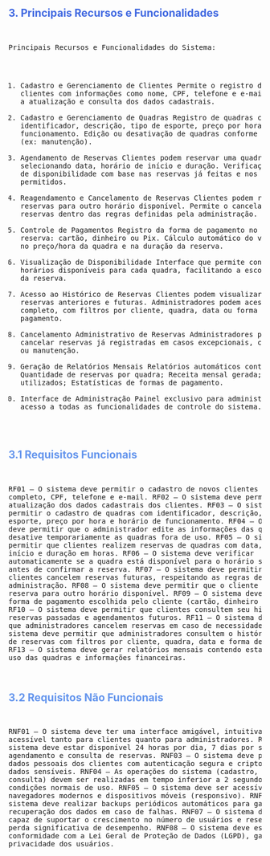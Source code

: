 <h2 style="color: RoyalBlue;">3. Principais Recursos e Funcionalidades</h2>
<pre>

Principais Recursos e Funcionalidades do Sistema:
1. Cadastro e Gerenciamento de Clientes
Permite o registro de novos clientes com informações como nome, CPF, telefone e e-mail.
Possibilita a atualização e consulta dos dados cadastrais.
2. Cadastro e Gerenciamento de Quadras
Registro de quadras com identificador, descrição, tipo de esporte, preço por hora e horário 
de funcionamento.
Edição ou desativação de quadras conforme necessidade (ex: manutenção).
3. Agendamento de Reservas
Clientes podem reservar uma quadra selecionando data, horário de início e duração. 
Verificação automática de disponibilidade com base nas reservas já feitas e nos horários 
permitidos.
4. Reagendamento e Cancelamento de Reservas
Clientes podem reagendar reservas para outro horário disponível.
Permite o cancelamento de reservas dentro das regras definidas pela administração.
5. Controle de Pagamentos
Registro da forma de pagamento no momento da reserva: cartão, dinheiro ou Pix.
Cálculo automático do valor com base no preço/hora da quadra e na duração da reserva.
6. Visualização de Disponibilidade
Interface que permite consultar os horários disponíveis para cada quadra, facilitando a 
escolha no momento da reserva.
7. Acesso ao Histórico de Reservas
Clientes podem visualizar suas reservas anteriores e futuras.
Administradores podem acessar o histórico completo, com filtros por cliente, quadra, data ou 
forma de pagamento.
8. Cancelamento Administrativo de Reservas
Administradores podem cancelar reservas já registradas em casos excepcionais, como 
interdições ou manutenção.
9. Geração de Relatórios Mensais
Relatórios automáticos contendo:
Quantidade de reservas por quadra;
Receita mensal gerada;
Horários mais utilizados;
Estatísticas de formas de pagamento.
10. Interface de Administração
Painel exclusivo para administradores com acesso a todas as funcionalidades de controle do 
sistema.

</pre>

<h2 style="color: CornflowerBlue;">3.1 Requisitos Funcionais</h2>
<pre>

RF01 – O sistema deve permitir o cadastro de novos clientes com nome completo, CPF, telefone 
e e-mail.
RF02 – O sistema deve permitir a atualização dos dados cadastrais dos clientes.
RF03 – O sistema deve permitir o cadastro de quadras com identificador, descrição, tipo de 
esporte, preço por hora e horário de funcionamento.
RF04 – O sistema deve permitir que o administrador edite as informações das quadras e 
desative temporariamente as quadras fora de uso.
RF05 – O sistema deve permitir que clientes realizem reservas de quadras com data, horário de 
início e duração em horas.
RF06 – O sistema deve verificar automaticamente se a quadra está disponível para o horário 
solicitado antes de confirmar a reserva.
RF07 – O sistema deve permitir que clientes cancelem reservas futuras, respeitando as regras 
definidas pela administração.
RF08 – O sistema deve permitir que o cliente reagende uma reserva para outro horário 
disponível.
RF09 – O sistema deve registrar a forma de pagamento escolhida pelo cliente (cartão, dinheiro 
ou Pix).
RF10 – O sistema deve permitir que clientes consultem seu histórico de reservas passadas e 
agendamentos futuros.
RF11 – O sistema deve permitir que administradores cancelem reservas em caso de necessidade.
RF12 – O sistema deve permitir que administradores consultem o histórico completo de reservas 
com filtros por cliente, quadra, data e forma de pagamento.
RF13 – O sistema deve gerar relatórios mensais contendo estatísticas de uso das quadras e 
informações financeiras.

</pre>

<h2 style="color: CornflowerBlue;">3.2 Requisitos Não Funcionais</h2>
<pre>

RNF01 – O sistema deve ter uma interface amigável, intuitiva e acessível tanto para clientes 
quanto para administradores.
RNF02 – O sistema deve estar disponível 24 horas por dia, 7 dias por semana, para agendamento 
e consulta de reservas.
RNF03 – O sistema deve proteger os dados pessoais dos clientes com autenticação segura e 
criptografia de dados sensíveis.
RNF04 – As operações do sistema (cadastro, reserva, consulta) devem ser realizadas em tempo 
inferior a 2 segundos em condições normais de uso.
RNF05 – O sistema deve ser acessível via navegadores modernos e dispositivos móveis 
(responsivo).
RNF06 – O sistema deve realizar backups periódicos automáticos para garantir a recuperação 
dos dados em caso de falhas.
RNF07 – O sistema deve ser capaz de suportar o crescimento no número de usuários e reservas 
sem perda significativa de desempenho.
RNF08 – O sistema deve estar em conformidade com a Lei Geral de Proteção de Dados (LGPD), 
garantindo a privacidade dos usuários.

</pre>